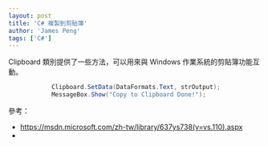 ```yaml
---
layout: post
title: 'C# 複製到剪貼簿'
author: 'James Peng'
tags: ['C#']
---
```


Clipboard 類別提供了一些方法，可以用來與 Windows 作業系統的剪貼簿功能互動。

~~~csharp
            Clipboard.SetData(DataFormats.Text, strOutput);
            MessageBox.Show("Copy to Clipboard Done!");
~~~

參考：
- https://msdn.microsoft.com/zh-tw/library/637ys738(v=vs.110).aspx
- 